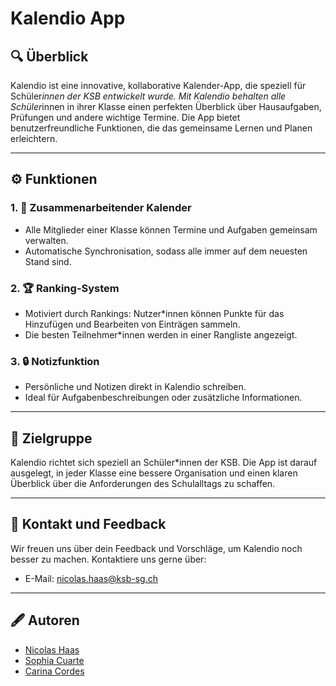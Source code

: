 # Kalendio App

## 🔍 Überblick
Kalendio ist eine innovative, kollaborative Kalender-App, die speziell für Schüler*innen der KSB entwickelt wurde. Mit Kalendio behalten alle Schüler*innen in ihrer Klasse einen perfekten Überblick über Hausaufgaben, Prüfungen und andere wichtige Termine. Die App bietet benutzerfreundliche Funktionen, die das gemeinsame Lernen und Planen erleichtern.

---

## ⚙️ Funktionen

### 1. 📅 **Zusammenarbeitender Kalender**
- Alle Mitglieder einer Klasse können Termine und Aufgaben gemeinsam verwalten.
- Automatische Synchronisation, sodass alle immer auf dem neuesten Stand sind.

### 2. 🏆 **Ranking-System**
- Motiviert durch Rankings: Nutzer*innen können Punkte für das Hinzufügen und Bearbeiten von Einträgen sammeln.
- Die besten Teilnehmer*innen werden in einer Rangliste angezeigt.

### 3. 🔒 **Notizfunktion**
- Persönliche und Notizen direkt in Kalendio schreiben.
- Ideal für Aufgabenbeschreibungen oder zusätzliche Informationen.

---

## 🔖 Zielgruppe
Kalendio richtet sich speziell an Schüler*innen der KSB. Die App ist darauf ausgelegt, in jeder Klasse eine bessere Organisation und einen klaren Überblick über die Anforderungen des Schulalltags zu schaffen.

---

## 📢 Kontakt und Feedback
Wir freuen uns über dein Feedback und Vorschläge, um Kalendio noch besser zu machen. Kontaktiere uns gerne über:
- E-Mail: nicolas.haas@ksb-sg.ch

---

## 🖋 Autoren
- [Nicolas Haas](https://github.com/cpowern) 
- [Sophia Cuarte](https://github.com/SophiaCuarte) 
- [Carina Cordes](https://github.com/coerres)

